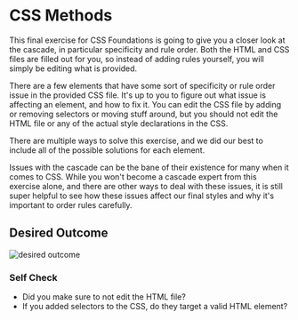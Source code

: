 # CSS Methods
This final exercise for CSS Foundations is going to give you a closer look at
the cascade, in particular specificity and rule order. Both the HTML and CSS
files are filled out for you, so instead of adding rules yourself, you will
simply be editing what is provided.

There are a few elements that have some sort of specificity or rule order issue
in the provided CSS file. It's up to you to figure out what issue is affecting
an element, and how to fix it. You can edit the CSS file by adding or removing
selectors or moving stuff around, but you should not edit the HTML file or any
of the actual style declarations in the CSS.

There are multiple ways to solve this exercise, and we did our best to include
all of the possible solutions for each element.

Issues with the cascade can be the bane of their existence for many when it
comes to CSS. While you won't become a cascade expert from this exercise alone,
and there are other ways to deal with these issues, it is still super helpful
to see how these issues affect our final styles and why it's important to order
rules carefully.

## Desired Outcome
![desired outcome](./desired-outcome.png)

### Self Check
- Did you make sure to not edit the HTML file?
- If you added selectors to the CSS, do they target a valid HTML element?
